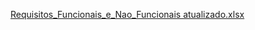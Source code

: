 [Requisitos_Funcionais_e_Nao_Funcionais atualizado.xlsx](https://github.com/user-attachments/files/20988129/Requisitos_Funcionais_e_Nao_Funcionais.atualizado.xlsx)
